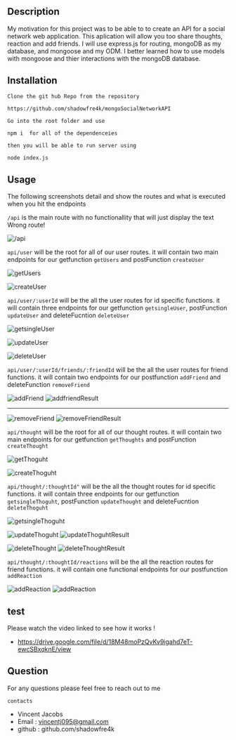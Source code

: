 # <MongoSocialMediaAPI>

## Description

My motivation for this project was to be able to to create an API for a social network web application. This aplication will allow you too share thoughts, reaction and add friends. I will use express.js for routing, mongoDB as my database, and mongoose and my ODM. I better learned how to use models with mongoose and thier interactions with the mongoDB database.

## Installation

`Clone the git hub Repo from the repository`

    https://github.com/shadowfre4k/mongoSocialNetworkAPI

`Go into the root folder and use`

    npm i  for all of the dependenceies

`then you will be able to run server using`

    node index.js

## Usage

The following screenshots detail and show the routes and what is executed when you hit the endpoints

`/api` is the main route with no functionallity that will just display the text Wrong route!

![/api](/assets/images/Screenshot%201.png)

`api/user` will be the root for all of our user routes. it will contain two main endpoints for our getfunction `getUsers` and postFunction `createUser`

![getUsers](/assets/images/Screenshot%202.png)

![createUser](/assets/images/Screenshot%203.png)

`api/user/:userId` will be the all the user routes for id specific functions. it will contain three endpoints for our getfunction `getsingleUser`, postFunction `updateUser` and deleteFucntion `deleteUser`

![getsingleUser](/assets/images/Screenshot%204.png)

![updateUser](/assets/images/Screenshot%205.png)

![deleteUser](/assets/images/Screenshot%206.png)

`api/user/:userId/friends/:friendId` will be the all the user routes for friend functions. it will contain two endpoints for our postfunction `addFriend` and deleteFunction `removeFriend`

![addFriend](/assets/images/Screenshot%207.png)
![addfriendResult](/assets/images/Screenshot%207a.png)

---

![removeFriend](/assets/images/Screenshot%208.png)
![removeFriendResult](/assets/images/Screenshot%208b.png)

`api/thought` will be the root for all of our thought routes. it will contain two main endpoints for our getfunction `getThoughts` and postFunction `createThought`

![getThoguht](/assets/images/Screenshot%209.png)

![createThoguht](/assets/images/Screenshot%2010.png)

`api/thought/:thoughtId"` will be the all the thought routes for id specific functions. it will contain three endpoints for our getfunction `getsingleThoguht`, postFunction `updateThought` and deleteFucntion `deleteThoguht`

![getsingleThoguht](/assets/images/Screenshot%2011.png)

![updateThoguht](/assets/images/Screenshot%2012.png)
![updateThoguhtResult](/assets/images/Screenshot%2012b.png)

![deleteThought](/assets/images/Screenshot%2013.png)
![deleteThoughtResult](/assets/images/Screenshot%2013b.png)

`api/thought/:thoughtId/reactions` will be the all the reaction routes for friend functions. it will contain one functional endpoints for our postfunction `addReaction`

![addReaction](/assets/images/Screenshot%2014b.png)
![addReaction](/assets/images/Screenshot%2014.png)

## test

Please watch the video linked to see how it works !

- https://drive.google.com/file/d/18M48moPzQvKv9igahd7eT-ewcSBxqknE/view

## Question

For any questions please feel free to reach out to me

`contacts`

- Vincent Jacobs
- Email : vincentj095@gmail.com
- github : github.com/shadowfre4k
